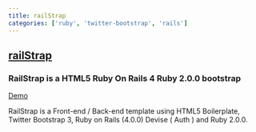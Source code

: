 ```yaml
---
title: railStrap
categories: ['ruby', 'twitter-bootstrap', 'rails']
---
```

## [railStrap](https://github.com/hugodias/railStrap)

### RailStrap is a HTML5 Ruby On Rails 4 Ruby 2.0.0 bootstrap


[Demo](http://railstrap03.herokuapp.com/)

RailStrap is a Front-end / Back-end template using HTML5 Boilerplate, Twitter Bootstrap 3, Ruby on Rails (4.0.0) Devise ( Auth ) and Ruby 2.0.0.
